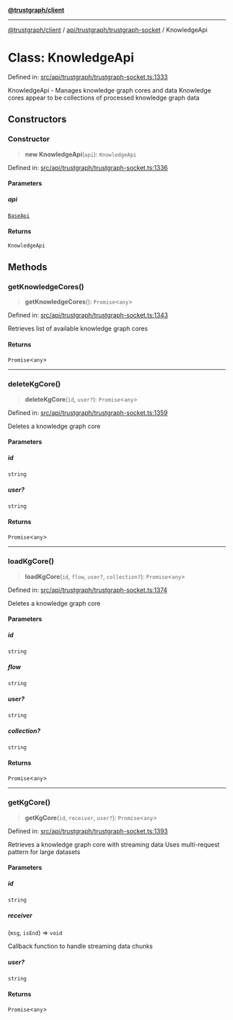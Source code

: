 [**@trustgraph/client**](../../../../README.md)

***

[@trustgraph/client](../../../../README.md) / [api/trustgraph/trustgraph-socket](../README.md) / KnowledgeApi

# Class: KnowledgeApi

Defined in: [src/api/trustgraph/trustgraph-socket.ts:1333](https://github.com/trustgraph-ai/trustgraph-ts-client/blob/edcc8c01cf9c2f58c76719d5d2aa7058546360d9/src/api/trustgraph/trustgraph-socket.ts#L1333)

KnowledgeApi - Manages knowledge graph cores and data
Knowledge cores appear to be collections of processed knowledge graph data

## Constructors

### Constructor

> **new KnowledgeApi**(`api`): `KnowledgeApi`

Defined in: [src/api/trustgraph/trustgraph-socket.ts:1336](https://github.com/trustgraph-ai/trustgraph-ts-client/blob/edcc8c01cf9c2f58c76719d5d2aa7058546360d9/src/api/trustgraph/trustgraph-socket.ts#L1336)

#### Parameters

##### api

[`BaseApi`](BaseApi.md)

#### Returns

`KnowledgeApi`

## Methods

### getKnowledgeCores()

> **getKnowledgeCores**(): `Promise`\<`any`\>

Defined in: [src/api/trustgraph/trustgraph-socket.ts:1343](https://github.com/trustgraph-ai/trustgraph-ts-client/blob/edcc8c01cf9c2f58c76719d5d2aa7058546360d9/src/api/trustgraph/trustgraph-socket.ts#L1343)

Retrieves list of available knowledge graph cores

#### Returns

`Promise`\<`any`\>

***

### deleteKgCore()

> **deleteKgCore**(`id`, `user?`): `Promise`\<`any`\>

Defined in: [src/api/trustgraph/trustgraph-socket.ts:1359](https://github.com/trustgraph-ai/trustgraph-ts-client/blob/edcc8c01cf9c2f58c76719d5d2aa7058546360d9/src/api/trustgraph/trustgraph-socket.ts#L1359)

Deletes a knowledge graph core

#### Parameters

##### id

`string`

##### user?

`string`

#### Returns

`Promise`\<`any`\>

***

### loadKgCore()

> **loadKgCore**(`id`, `flow`, `user?`, `collection?`): `Promise`\<`any`\>

Defined in: [src/api/trustgraph/trustgraph-socket.ts:1374](https://github.com/trustgraph-ai/trustgraph-ts-client/blob/edcc8c01cf9c2f58c76719d5d2aa7058546360d9/src/api/trustgraph/trustgraph-socket.ts#L1374)

Deletes a knowledge graph core

#### Parameters

##### id

`string`

##### flow

`string`

##### user?

`string`

##### collection?

`string`

#### Returns

`Promise`\<`any`\>

***

### getKgCore()

> **getKgCore**(`id`, `receiver`, `user?`): `Promise`\<`any`\>

Defined in: [src/api/trustgraph/trustgraph-socket.ts:1393](https://github.com/trustgraph-ai/trustgraph-ts-client/blob/edcc8c01cf9c2f58c76719d5d2aa7058546360d9/src/api/trustgraph/trustgraph-socket.ts#L1393)

Retrieves a knowledge graph core with streaming data
Uses multi-request pattern for large datasets

#### Parameters

##### id

`string`

##### receiver

(`msg`, `isEnd`) => `void`

Callback function to handle streaming data chunks

##### user?

`string`

#### Returns

`Promise`\<`any`\>
